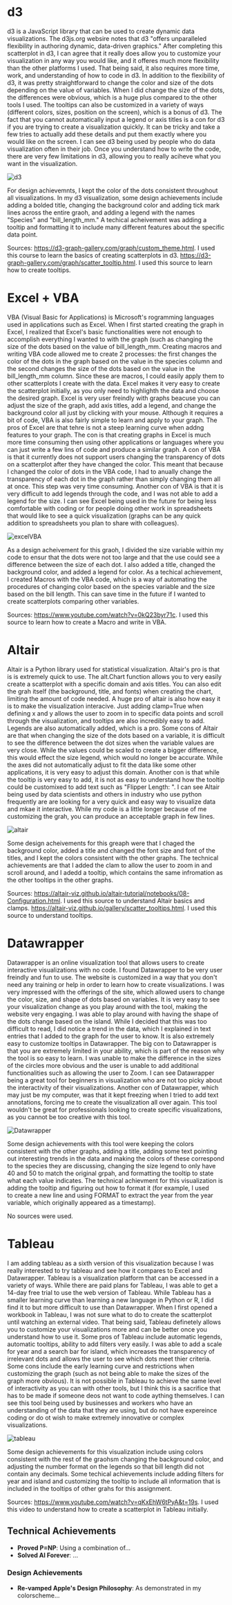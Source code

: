 # d3

d3 is a JavaScript library that can be used to create dynamic data visualizations. The d3js.org websire notes that d3 "offers unparalleled flexibility in authoring dynamic, data-driven graphics." After completing this scatterplot in d3, I can agree that it really does allow you to customize your visualization in any way you would like, and it offeres much more flexibility than the other platforms I used. That being said, it also requires more time, work, and understanding of how to code in d3. In addition to the flexibility of d3, it was pretty straightforward to change the color and size of the dots depending on the value of variables. When I did change the size of the dots, the differences were obvious, which is a huge plus compared to the other tools I used. The tooltips can also be customized in a variety of ways (different colors, sizes, position on the screen), which is a bonus of d3. The fact that you cannot automatically input a legend or axis titles is a con for d3 if you are trying to create a visualization quickly. It can be tricky and take a few tries to actually add these details and put them exactly where you would like on the screen. I can see d3 being used by people who do data visualization often in their job. Once you understand how to write the code, there are very few limitations in d3, allowing you to really aciheve what you want in the visualization.

![d3](img/d3.png)

For design achievemnts, I kept the color of the dots consistent throughout all visualizations. In my d3 visualization, some design achievements include adding a bolded title, changing the background color and adding tick mark lines across the entire graoh, and adding a legend with the names "Species" and "bill_length_mm." A techical acheivement was adding a tooltip and formatting it to include many different features about the specific data point.


Sources:
https://d3-graph-gallery.com/graph/custom_theme.html. I used this course to learn the basics of creating scatterplots in d3.
https://d3-graph-gallery.com/graph/scatter_tooltip.html. I used this source to learn how to create tooltips.

# Excel + VBA

VBA (Visual Basic for Applications) is Microsoft's rogramming languages used in applications such as Excel. When I first started creating the graph in Excel, I realized that Excel's basic functionalities were not enough to accomplish everything I wanted to with the graph (such as changing the size of the dots based on the value of bill_length_mm. Creating macros and writing VBA code allowed me to create 2 processes: the first changes the color of the dots in the graph based on the value in the species column and the second changes the size of the dots based on the value in the bill_length_mm column. Since these are macros, I could easily apply them to other scatterplots I create with the data. Excel makes it very easy to create the scatterplot initially, as you only need to highlighth the data and choose the desired graph. Excel is very user freindly with graphs beacuse you can adjust the size of the graph, add axis titles, add a legend, and change the background color all just by clicking with your mouse. Although it requires a bit of code, VBA is also fairly simple to learn and apply to your graph. The pros of Excel are that tehre is not a steep learning curve when addng features to your graph. The con is that creating graphs in Excel is much more time consuming then using other applications or languages where you can just write a few lins of code and produce a similar graph. A con of VBA is that it currently does not support users changing the transparency of dots on a scatterplot after they have changed the color. This meant that because I changed the color of dots in the VBA code, I had to anually change the transparency of each dot in the graph rather than simply changing them all at once. This step was very time consuming. Another con of VBA is that it is very difficult to add legends through the code, and I was not able to add a legend for the size. I can see Excel being used in the future for being less comfortable with coding or for people doing other work in spreadsheets that would like to see a quick visualization (graphs can be any quick addition to spreadsheets you plan to share with colleagues).

![excelVBA](img/excelVBA.png)

As a design acheivement for this graoh, I divided the size variable within my code to ensur that the dots were not too large and that the use could see a difference between the size of each dot. I also added a title, changed the background color, and added a legend for color. As a techical achievement, I created Macros with the VBA code, which is a way of automating the procedures of changing color based on the species variable and the size based on the bill length. This can save time in the future if I wanted to create scatterplots comparing other variables.

Sources: 
https://www.youtube.com/watch?v=0kQ23byr71c. I used this source to learn how to create a Macro and write in VBA.

# Altair

Altair is a Python library used for statistical visualization. Altair's pro is that is is extremely quick to use. The alt.Chart function allows you to very easily create a scatterplot with a specific domain and axis titles. You can also edit the grah itself (the background, title, and fonts) when creating the chart, limiting the amount of code needed. A huge pro of altair is also how easy it is to make the visualization interacive. Just adding clamp=True when defining x and y allows the user to zoom in to specific data points and scroll through the visualization, and tooltips are also incredibly easy to add. Legends are also automatically added, which is a pro. Some cons of Altair are that when changing the size of the dots based on a variable, it is difficult to see the difference between the dot sizes when the variable values are very close. While the values could be scaled to create a bigger difference, this would effect the size legend, which would no longer be accurate. While the axes did not automatically adjust to fit the data like some other applications, it is very easy to adjust this domain. Another con is that while the tooltip is very easy to add, it is not as easy to understand how the tooltip could be customixed to add text such as "Flipper Length: ". I can see Altair being used by data scientists and others in industry who use python frequently are are looking for a very quick and easy way to visualize data and mkae it interactive. While my code is a little longer because of me customizing the grah, you can produce an acceptable graph in few lines.

![altair](img/altair.png)

Some design acheivements for this greaph were that I chaged the background color, added a title and changed the font size and font of the titles, and I kept the colors consistent with the other graphs. The technical achievements are that I added the clam to allow the user to zoom in and scroll around, and I adedd a tooltip, which contains the same infromation as the other tooltips in the other graphs.

Sources:
https://altair-viz.github.io/altair-tutorial/notebooks/08-Configuration.html. I used this source to understand Altair basics and clamps.
https://altair-viz.github.io/gallery/scatter_tooltips.html. I used this source to understand tooltips.

# Datawrapper

Datawrapper is an online visualization tool that allows users to create interactive visualizations with no code. I found Datawrapper to be very user freindly and fun to use. The website is customized in a way that you don't need any training or help in order to learn how to create visualizations. I was very impressed with the offerings of the site, which allowed users to change the color, size, and shape of dots based on variables. It is very easy to see your visualization change as you play around with the tool, making the website very engaging. I was able to play around with having the shape of the dots change based on the island. While I decided that this was too difficult to read, I did notice a trend in the data, which I explained in text entries that I added to the graph for the user to know. It is also extremely easy to customize tooltips in Datawrapper. The big con to Datawrapper is that you are extremely limited in your ability, which is part of the reason why the tool is so easy to learn. I was unable to make the difference in the sizes of the circles more obvious and the user is unable to add additional functionalities such as allowing the user to Zoom. I can see Datawrapper being a great tool for beginners in visualization who are not too picky about the interactivity of their visualizations. Another con of Datawrapper, which may just be my computer, was that it kept freezing when I tried to add text annotations, forcing me to create the visualization all over again. This tool wouldn't be great for professionals looking to create specific visualizations, as you cannot be too creative with this tool.

![Datawrapper](img/Datawrapper.png)

Some design achievements with this tool were keeping the colors consistent with the other graphs, adding a title, adding some text pointing out interesting trends in the data and making the colors of these correspond to the species they are discussing, changing the size legend to only have 40 and 50 to match the original grpah, and formatting the tooltip to state what each value indicates. The technical achievment for this visualization is adding the tooltip and figuring out how to format it (for example, I used <br> to create a new line and using FORMAT to extract the year from the year variable, which originally appeared as a timestamp).

No sources were used.

# Tableau

I am adding tableau as a sixth version of this visualization because I was really interested to try tableau and see how it compares to Excel and Datawrapper. Tableau is a visualization platform that can be accessed in a variety of ways. While there are paid plans for Tableau, I was able to get a 14-day free trial to use the web version of Tableau. While Tableau has a smaller learning curve than learning a new language in Python or R, I did find it to but more difficult to use than Datawrapper. When I first opened a workbook in Tableau, I was not sure what to do to create the scatterplot until watching an external video. That being said, Tableau definetely allows you to customize your visualizations more and can be better once you understand how to use it. Some pros of Tableau include automatic legends, automatic tooltips, ability to add filters very easily. I was able to add a scale for year and a search bar for island, which increases the transparency of irrelevant dots and allows the user to see which dots meet thier criteria. Some cons include the early learning curve and restrictions when customizing the graph (such as not being able to make the sizes of the graph more obvious). It is not possible in Tableau to achieve the same level of interactivity as you can with other tools, but I think this is a sacrifice that has to be made if someone deos not want to code aything themselves. I can see this tool being used by businesses and workers who have an understanding of the data that they are using, but do not have expereince coding or do ot wish to make extremely innovative or complex visualizations. 

![tableau](img/tableau.png)

Some design achievements for this visualization include using colors consistent with the rest of the graohsm changing the background color, and adjusting the number format on the legends so that bill length did not contain any decimals. Some techical achievements include adding filters for year and island and customizing the tooltip to include all information that is included in the tooltips of other grahs for this assignment.

Sources:
https://www.youtube.com/watch?v=qKxEhW6tPyA&t=19s. I used this video to understand how to create a scatterplot in Tableau initially.


## Technical Achievements
- **Proved P=NP**: Using a combination of...
- **Solved AI Forever**: ...

### Design Achievements
- **Re-vamped Apple's Design Philosophy**: As demonstrated in my colorscheme...
